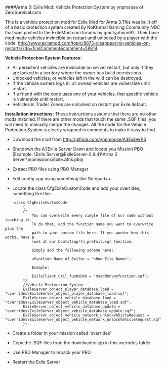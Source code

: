 ####Arma 3: Exile Mod: Vehicle Protection System by ynpmoose of ZeroSurvival.com

This is a vehicle protection mod for Exile Mod for Arma 3.This was built off of a basic protection system created by NoKturnal Gaming Community *NGC* that was posted to the ExileMod.com forums by gmctyphoon92. Their base mod made vehicles invincible on restart until unlocked by a player with the code.
http://www.exilemod.com/topic/8873-disappearing-vehicles-on-restarts/?do=findComment&comment=58814


**Vehicle Protection System Features:**
- All persistent vehicles are invincible on server restart, but only if they are locked in a territory where the owner has build permissions.
- Unlocked vehicles, or vehicles left in the wild can be destroyed.
- If the vehicle owners logs in, all owned vehicles are vulnerable until restart.
- If a friend with the code uses one of your vehicles, that specific vehicle is vulnerable until restart.
- Vehicles in Trader Zones are unlocked on restart per Exile default.


**Installation intructions:**
These instructions assume that there are no other mods installed. If there are other mods that touch the same .SQF files, you will
need to manually merge the changes. All the code for the Vehicle Protection System is clearly wrapped in comments to make it easy to find.

- Download the mod from http://github.com/ynpmoose/A3ExileVPS

- Shutdown the A3Exile Server Down and locate you Mission PBO (Example: \Exile Server\@ExileServer-0.9.41\Arma 3 Server\mpmissions\Exile.Altis.pbo)

- Extract PBO files using PBO Manager

- Edit config.cpp using something like Notepad++

- Locate the class CfgExileCustomCode and add your overrides, something like this:

```
	class CfgExileCustomCode
		{
		/*
			You can overwrite every single file of our code without touching it.
			To do that, add the function name you want to overwrite plus the 
			path to your custom file here. If you wonder how this works, have a
			look at our bootstrap/fn_preInit.sqf function.
	
			Simply add the following scheme here:
	
			<Function Name of Exile> = "<New File Name>";
	
			Example:
	
			ExileClient_util_fusRoDah = "myaddon\myfunction.sqf";
		*/
		//Vehicle Protection System
		ExileServer_object_player_database_load = "overrides\ExileServer_object_player_database_load.sqf";
		ExileServer_object_vehicle_database_load = "overrides\ExileServer_object_vehicle_database_load.sqf";
		ExileServer_object_vehicle_database_update = "overrides\ExileServer_object_vehicle_database_update.sqf";
		ExileServer_object_vehicle_network_unlockVehicleRequest = "overrides\ExileServer_object_vehicle_network_unlockVehicleRequest.sqf";
		};
```

- Create a folder in your mission called 'overrides'

- Copy the .SQF files from the downloaded zip in this overrides folder

- Use PBO Manager to repack your PBO

- Restart the Exile Server
